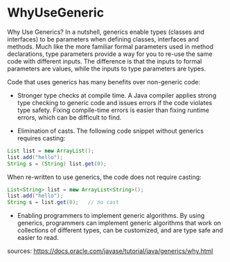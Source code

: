 # WhyUseGeneric

Why Use Generics?
In a nutshell, generics enable types (classes and interfaces) to be parameters when defining classes, interfaces and methods. Much like the more familiar formal parameters used in method declarations, type parameters provide a way for you to re-use the same code with different inputs. The difference is that the inputs to formal parameters are values, while the inputs to type parameters are types.

Code that uses generics has many benefits over non-generic code:

* Stronger type checks at compile time.
A Java compiler applies strong type checking to generic code and issues errors if the code violates type safety. Fixing compile-time errors is easier than fixing runtime errors, which can be difficult to find.

* Elimination of casts.
The following code snippet without generics requires casting:
```java
List list = new ArrayList();
list.add("hello");
String s = (String) list.get(0);
```
When re-written to use generics, the code does not require casting:
```java
List<String> list = new ArrayList<String>();
list.add("hello");
String s = list.get(0);   // no cast
```
  
* Enabling programmers to implement generic algorithms.
By using generics, programmers can implement generic algorithms that work on collections of different types, can be customized, and are type safe and easier to read.


sources: https://docs.oracle.com/javase/tutorial/java/generics/why.html
